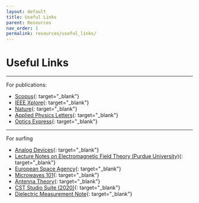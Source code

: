 ```yaml
---
layout: default
title: Useful Links
parent: Resources
nav_order: 1
permalink: resources/useful_links/
---
```


# Useful Links

---

For publications:
- [Scopus](https://www.scopus.com/search/form.uri?display=basic#basic){: target="_blank"}
- [IEEE Xplore](https://ieeexplore.ieee.org/Xplore/home.jsp){: target="_blank"}
- [Nature](https://www.nature.com/){: target="_blank"}
- [Applied Physics Letters](https://pubs.aip.org/aip/apl){: target="_blank"}
- [Optics Express](https://opg.optica.org/oe/home.cfm){: target="_blank"}

---

For surfing
- [Analog Devices](https://www.analog.com/en/resources/analog-dialogue.html){: target="_blank"}
- [Lecture Notes on Electromagnetic Field Theory (Purdue University)](https://engineering.purdue.edu/wcchew/ece604s19.html){: target="_blank"}
- [European Space Agency](https://www.esa.int/Enabling_Support){: target="_blank"}
- [Microwaves 101](https://www.microwaves101.com/){: target="_blank"}
- [Antenna Theory](https://www.antenna-theory.com/){: target="_blank"}
- [CST Studio Suite (2020)](https://space.mit.edu/RADIO/CST_online/cst_studio_suite_help.htm){: target="_blank"}
- [Dielectric Measurement Note](https://cdn.rohde-schwarz.com/pws/dl_downloads/dl_application/00aps_undefined/RAC-0607-0019_1_5E.pdf){: target="_blank"}